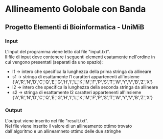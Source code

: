 # Allineamento Golobale con Banda
## Progetto Elementi di Bioinformatica - UniMiB

### Input
L'input del programma viene letto dal file "input.txt". <br />
Il file di input deve contenere i seguenti elementi esatamente nell'ordine in cui vengono presentati (separati da uno spazio):
  * l1 -> intero che specifica la lunghezza della prima stringa da allineare
  * s1 -> stringa di esattamente l1 caratteri appartenenti all'insieme {'A','R','N','D','C','Q','E','G','H','I','L','K','M','F','P','S','T','W','Y','V','B','Z','X'}
  * l2 -> intero che specifica la lunghezza della seconda stringa da allineare
  * s2 -> stringa di esattamente l2 caratteri appartenenti all'insieme {'A','R','N','D','C','Q','E','G','H','I','L','K','M','F','P','S','T','W','Y','V','B','Z','X'}
  
### Output
L'output viene inserito nel file "result.txt". <br />
Nel file viene inserito il valore di un allineamento ottimo trovato dall'algoritmo e un allineamneto ottimo delle due stringhe
